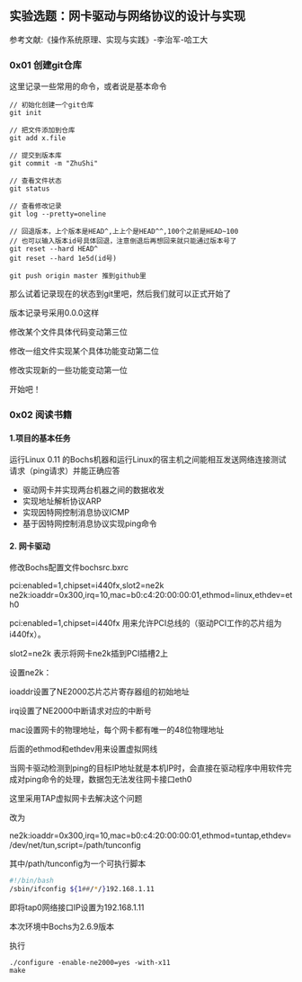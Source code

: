 ## 实验选题：网卡驱动与网络协议的设计与实现

参考文献:《操作系统原理、实现与实践》-李治军-哈工大



### 0x01 创建git仓库

这里记录一些常用的命令，或者说是基本命令

```shell
// 初始化创建一个git仓库
git init

// 把文件添加到仓库
git add x.file

// 提交到版本库
git commit -m "ZhuShi"

// 查看文件状态
git status

// 查看修改记录
git log --pretty=oneline

// 回退版本，上个版本是HEAD^,上上个是HEAD^^,100个之前是HEAD~100
// 也可以输入版本id号具体回退，注意倒退后再想回来就只能通过版本号了
git reset --hard HEAD^
git reset --hard 1e5d(id号)

git push origin master 推到github里
```

那么试着记录现在的状态到git里吧，然后我们就可以正式开始了

版本记录号采用0.0.0这样

修改某个文件具体代码变动第三位

修改一组文件实现某个具体功能变动第二位

修改实现新的一些功能变动第一位

开始吧！



### 0x02 阅读书籍

#### 1.项目的基本任务

运行Linux 0.11 的Bochs机器和运行Linux的宿主机之间能相互发送网络连接测试请求（ping请求）并能正确应答

+ 驱动网卡并实现两台机器之间的数据收发
+ 实现地址解析协议ARP
+ 实现因特网控制消息协议ICMP
+ 基于因特网控制消息协议实现ping命令



#### 2. 网卡驱动

修改Bochs配置文件bochsrc.bxrc

pci:enabled=1,chipset=i440fx,slot2=ne2k
ne2k:ioaddr=0x300,irq=10,mac=b0:c4:20:00:00:01,ethmod=linux,ethdev=eth0



pci:enabled=1,chipset=i440fx 用来允许PCI总线的（驱动PCI工作的芯片组为i440fx）。

slot2=ne2k 表示将网卡ne2k插到PCI插槽2上

设置ne2k：

ioaddr设置了NE2000芯片芯片寄存器组的初始地址

irq设置了NE2000中断请求对应的中断号

mac设置网卡的物理地址，每个网卡都有唯一的48位物理地址

后面的ethmod和ethdev用来设置虚拟网线

当网卡驱动检测到ping的目标IP地址就是本机IP时，会直接在驱动程序中用软件完成对ping命令的处理，数据包无法发往网卡接口eth0

这里采用TAP虚拟网卡去解决这个问题

改为

ne2k:ioaddr=0x300,irq=10,mac=b0:c4:20:00:00:01,ethmod=tuntap,ethdev=/dev/net/tun,script=/path/tunconfig

其中/path/tunconfig为一个可执行脚本

```bash
#!/bin/bash
/sbin/ifconfig ${1##/*/}192.168.1.11
```

即将tap0网络接口IP设置为192.168.1.11

本次环境中Bochs为2.6.9版本

执行

```shell
./configure -enable-ne2000=yes -with-x11
make
```

